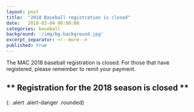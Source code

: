 ```yaml
---
layout: post
title:  "2018 Baseball registration is closed"
date:   2018-03-04 00:00:00
categories: baseball
background: '/img/bg-background.jpg'
excerpt_separator: <!--more-->
published: true
---
```

The MAC 2018 baseball registration is closed. For those that have registered, please remember to remit your payment.
## ** Registration for the 2018 season is closed **
{: .alert .alert-danger .rounded}
